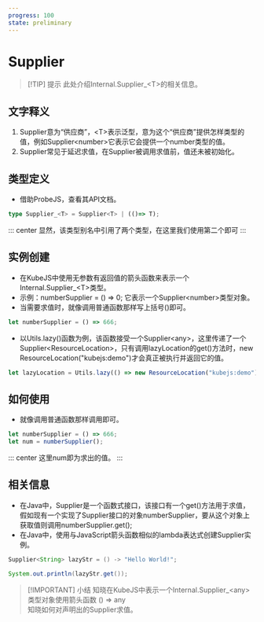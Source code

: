 ```yaml
---
progress: 100
state: preliminary
---
```


# Supplier

>[!TIP] 提示
>此处介绍Internal.Supplier_\<T\>的相关信息。

## 文字释义

1. Supplier意为“供应商”，\<T\>表示泛型，意为这个“供应商”提供怎样类型的值，例如Supplier\<number\>它表示它会提供一个number类型的值。
2. Supplier常见于延迟求值，在Supplier被调用求值前，值还未被初始化。

## 类型定义

- 借助ProbeJS，查看其API文档。

```ts
type Supplier_<T> = Supplier<T> | (()=> T);
```

::: center
显然，该类型别名中引用了两个类型，在这里我们使用第二个即可
:::

## 实例创建

- 在KubeJS中使用无参数有返回值的箭头函数来表示一个Internal.Supplier_\<T\>类型。
- 示例：numberSupplier = () =\> 0; 它表示一个Supplier\<number\>类型对象。
- 当需要求值时，就像调用普通函数那样写上括号()即可。

```js [KubeJS]
let numberSupplier = () => 666;
```

- 以Utils.lazy()函数为例，该函数接受一个Supplier\<any\>，这里传递了一个Supplier\<ResourceLocation\>，只有调用lazyLocation的get()方法时，new ResourceLocation("kubejs:demo")才会真正被执行并返回它的值。

```js [KubeJS]
let lazyLocation = Utils.lazy(() => new ResourceLocation("kubejs:demo"));
```

## 如何使用

- 就像调用普通函数那样调用即可。

```js [KubeJS]
let numberSupplier = () => 666;
let num = numberSupplier();
```

::: center
这里num即为求出的值。
:::

## 相关信息

- 在Java中，Supplier是一个函数式接口，该接口有一个get()方法用于求值，假如现有一个实现了Supplier接口的对象numberSupplier，要从这个对象上获取值则调用numberSupplier.get();
- 在Java中，使用与JavaScript箭头函数相似的lambda表达式创建Supplier实例。

```java
Supplier<String> lazyStr = () -> "Hello World!";

System.out.println(lazyStr.get());
```

>[!IMPORTANT] 小结
>知晓在KubeJS中表示一个Internal.Supplier_\<any\>类型对象使用箭头函数 () => any  
>知晓如何对声明出的Supplier求值。
